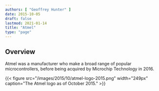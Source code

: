 ```yaml
---
authors: [ "Geoffrey Hunter" ]
date: 2015-10-05
draft: false
lastmod: 2021-01-14
title: "Atmel"
type: "page"
---
```


## Overview

Atmel was a manufacturer who make a broad range of popular microcontrollers, before being acquired by Microchip Technology in 2016.

{{< figure src="/images/2015/10/atmel-logo-2015.png" width="249px" caption="The Atmel logo as of October 2015." >}}
